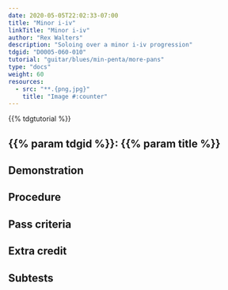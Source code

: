 ```yaml
---
date: 2020-05-05T22:02:33-07:00
title: "Minor i-iv"
linkTitle: "Minor i-iv"
author: "Rex Walters"
description: "Soloing over a minor i-iv progression"
tdgid: "D0005-060-010"
tutorial: "guitar/blues/min-penta/more-pans"
type: "docs"
weight: 60
resources:
  - src: "**.{png,jpg}"
    title: "Image #:counter"
---
```


{{% tdgtutorial %}}

## {{% param tdgid %}}: {{% param title %}}

## Demonstration

## Procedure

## Pass criteria

## Extra credit

## Subtests
